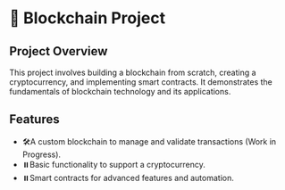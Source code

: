 # **🚧 Blockchain Project**

## **Project Overview**
This project involves building a blockchain from scratch, creating a cryptocurrency, and implementing smart contracts. It demonstrates the fundamentals of blockchain technology and its applications.

## **Features**
- 🛠️A custom blockchain to manage and validate transactions (Work in Progress).
- ⏸️Basic functionality to support a cryptocurrency.
- ⏸️Smart contracts for advanced features and automation.